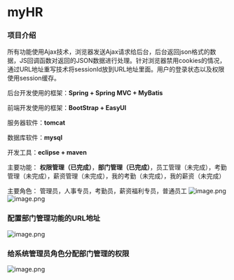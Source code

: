 # myHR
### 项目介绍
所有功能使用Ajax技术，浏览器发送Ajax请求给后台，后台返回json格式的数据，JS回调函数对返回的JSON数据进行处理。针对浏览器禁用cookies的情况，通过URL地址重写技术将sessionId放到URL地址里面。用户的登录状态以及权限使用session缓存。

后台开发使用的框架：**Spring + Spring MVC + MyBatis**

前端开发使用的框架：**BootStrap + EasyUI**

服务器软件：**tomcat**

数据库软件：**mysql**

开发工具：**eclipse + maven**

主要功能：
**权限管理（已完成）**，**部门管理（已完成）**，员工管理（未完成），考勤管理（未完成），薪资管理（未完成），我的考勤（未完成），我的薪资（未完成）

主要角色：
管理员，人事专员，考勤员，薪资福利专员，普通员工
![image.png](https://upload-images.jianshu.io/upload_images/10027900-54f70edacf150ec2.png?imageMogr2/auto-orient/strip%7CimageView2/2/w/1240)
![image.png](https://upload-images.jianshu.io/upload_images/10027900-f1f2443a8896a6a1.png?imageMogr2/auto-orient/strip%7CimageView2/2/w/1240)

### 配置部门管理功能的URL地址
![image.png](https://upload-images.jianshu.io/upload_images/10027900-e23e7539329eae34.png?imageMogr2/auto-orient/strip%7CimageView2/2/w/1240)
### 给系统管理员角色分配部门管理的权限
![image.png](https://upload-images.jianshu.io/upload_images/10027900-75b5fcc8977cd6f5.png?imageMogr2/auto-orient/strip%7CimageView2/2/w/1240)
